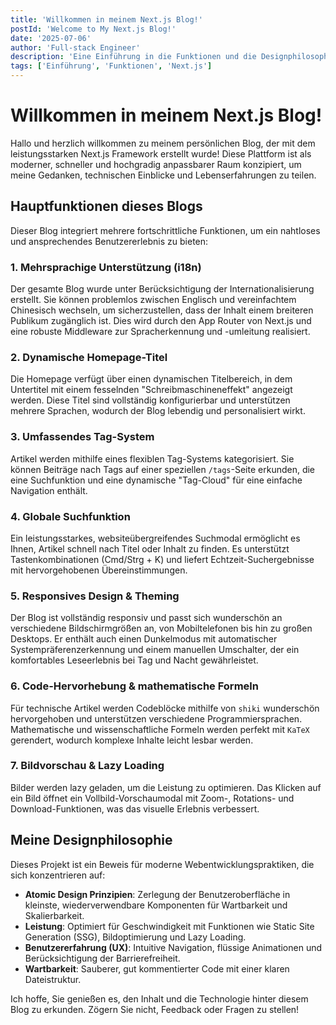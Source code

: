 ```yaml
---
title: 'Willkommen in meinem Next.js Blog!'
postId: 'Welcome to My Next.js Blog!'
date: '2025-07-06'
author: 'Full-stack Engineer'
description: 'Eine Einführung in die Funktionen und die Designphilosophie dieses modernen Blogs.'
tags: ['Einführung', 'Funktionen', 'Next.js']
---
```


# Willkommen in meinem Next.js Blog!

Hallo und herzlich willkommen zu meinem persönlichen Blog, der mit dem leistungsstarken Next.js Framework erstellt wurde! Diese Plattform ist als moderner, schneller und hochgradig anpassbarer Raum konzipiert, um meine Gedanken, technischen Einblicke und Lebenserfahrungen zu teilen.

## Hauptfunktionen dieses Blogs

Dieser Blog integriert mehrere fortschrittliche Funktionen, um ein nahtloses und ansprechendes Benutzererlebnis zu bieten:

### 1. Mehrsprachige Unterstützung (i18n)

Der gesamte Blog wurde unter Berücksichtigung der Internationalisierung erstellt. Sie können problemlos zwischen Englisch und vereinfachtem Chinesisch wechseln, um sicherzustellen, dass der Inhalt einem breiteren Publikum zugänglich ist. Dies wird durch den App Router von Next.js und eine robuste Middleware zur Spracherkennung und -umleitung realisiert.

### 2. Dynamische Homepage-Titel

Die Homepage verfügt über einen dynamischen Titelbereich, in dem Untertitel mit einem fesselnden "Schreibmaschineneffekt" angezeigt werden. Diese Titel sind vollständig konfigurierbar und unterstützen mehrere Sprachen, wodurch der Blog lebendig und personalisiert wirkt.

### 3. Umfassendes Tag-System

Artikel werden mithilfe eines flexiblen Tag-Systems kategorisiert. Sie können Beiträge nach Tags auf einer speziellen `/tags`-Seite erkunden, die eine Suchfunktion und eine dynamische "Tag-Cloud" für eine einfache Navigation enthält.

### 4. Globale Suchfunktion

Ein leistungsstarkes, websiteübergreifendes Suchmodal ermöglicht es Ihnen, Artikel schnell nach Titel oder Inhalt zu finden. Es unterstützt Tastenkombinationen (Cmd/Strg + K) und liefert Echtzeit-Suchergebnisse mit hervorgehobenen Übereinstimmungen.

### 5. Responsives Design & Theming

Der Blog ist vollständig responsiv und passt sich wunderschön an verschiedene Bildschirmgrößen an, von Mobiltelefonen bis hin zu großen Desktops. Er enthält auch einen Dunkelmodus mit automatischer Systempräferenzerkennung und einem manuellen Umschalter, der ein komfortables Leseerlebnis bei Tag und Nacht gewährleistet.

### 6. Code-Hervorhebung & mathematische Formeln

Für technische Artikel werden Codeblöcke mithilfe von `shiki` wunderschön hervorgehoben und unterstützen verschiedene Programmiersprachen. Mathematische und wissenschaftliche Formeln werden perfekt mit `KaTeX` gerendert, wodurch komplexe Inhalte leicht lesbar werden.

### 7. Bildvorschau & Lazy Loading

Bilder werden lazy geladen, um die Leistung zu optimieren. Das Klicken auf ein Bild öffnet ein Vollbild-Vorschaumodal mit Zoom-, Rotations- und Download-Funktionen, was das visuelle Erlebnis verbessert.

## Meine Designphilosophie

Dieses Projekt ist ein Beweis für moderne Webentwicklungspraktiken, die sich konzentrieren auf:

- **Atomic Design Prinzipien**: Zerlegung der Benutzeroberfläche in kleinste, wiederverwendbare Komponenten für Wartbarkeit und Skalierbarkeit.
- **Leistung**: Optimiert für Geschwindigkeit mit Funktionen wie Static Site Generation (SSG), Bildoptimierung und Lazy Loading.
- **Benutzererfahrung (UX)**: Intuitive Navigation, flüssige Animationen und Berücksichtigung der Barrierefreiheit.
- **Wartbarkeit**: Sauberer, gut kommentierter Code mit einer klaren Dateistruktur.

Ich hoffe, Sie genießen es, den Inhalt und die Technologie hinter diesem Blog zu erkunden. Zögern Sie nicht, Feedback oder Fragen zu stellen!
